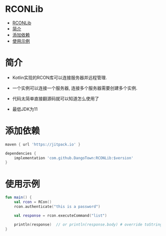 # RCONLib

<!-- TOC -->

* [RCONLib](#rconlib)
* [简介](#简介)
* [添加依赖](#添加依赖)
* [使用示例](#使用示例)

<!-- TOC -->

# 简介

* Kotlin实现的RCON库可以连接服务器并远程管理.
 
* 一个实例可以连接一个服务器, 连接多个服务器需要创建多个实例.
 
* 代码太简单直接翻源码就可以知道怎么使用了

* 最低JDK为11

# 添加依赖

```gradle
maven { url 'https://jitpack.io' }
```

```gradle
dependencies {
    implementation 'com.github.DangoTown:RCONLib:$version'
}
```

# 使用示例

```kotlin
fun main() {
    val rcon = RCon()
    rcon.authenticate("this is a password")

    val response = rcon.executeCommand("list")

    println(response)  // or println(response.body) # override toString method to directly print body filed
}
```